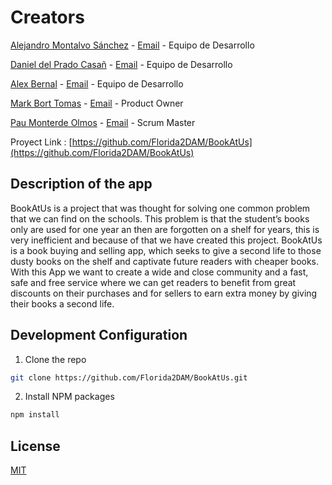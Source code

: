 # Creators

[Alejandro Montalvo Sánchez](https://github.com/Almosa01) - [Email](almosa01@floridauniversitaria.es) - Equipo de Desarrollo

[Daniel del Prado Casañ](https://github.com/DanidelPrado) - [Email](dadeca@floridauniversitaria.es) - Equipo de Desarrollo

[Alex Bernal](https://github.com/Alexito2401) - [Email](albetr@floridauniversitaria.es) - Equipo de Desarrollo

[Mark Bort Tomas](https://github.com/bortmarc8) - [Email](maboto01@floridauniversitaria.es) - Product Owner

[Pau Monterde Olmos](https://github.com/pamool) - [Email](pamool@floridauniversitaria.es) - Scrum Master

Proyect Link : [https://github.com/Florida2DAM/BookAtUs](https://github.com/Florida2DAM/BookAtUs)

## Description of the app

BookAtUs is a project that was thought for solving one common problem that we can find on
the schools. This problem is that the student’s books only are used for one year an then are
forgotten on a shelf for years, this is very inefficient and because of that we have created this
project.
BookAtUs is a book buying and selling app, which seeks to give a second life to those dusty
books on the shelf and captivate future readers with cheaper books.
With this App we want to create a wide and close community and a fast, safe and free service
where we can get readers to benefit from great discounts on their purchases and for sellers to
earn extra money by giving their books a second life.

## Development Configuration
1. Clone the repo
```sh
git clone https://github.com/Florida2DAM/BookAtUs.git
```
2. Install NPM packages
```sh
npm install
```

## License
[MIT](https://choosealicense.com/licenses/mit/)
